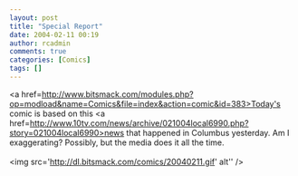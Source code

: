 ```yaml
---
layout: post
title: "Special Report"
date: 2004-02-11 00:19
author: rcadmin
comments: true
categories: [Comics]
tags: []
---
```

<a href=http://www.bitsmack.com/modules.php?op=modload&name=Comics&file=index&action=comic&id=383>Today's comic</a> is based on this <a href=http://www.10tv.com/news/archive/021004local6990.php?story=021004local6990>news</a> that happened in Columbus yesterday. Am I exaggerating? Possibly, but the media does it all the time.<Br><br><!--more--><img src='http://dl.bitsmack.com/comics/20040211.gif' alt'' />
